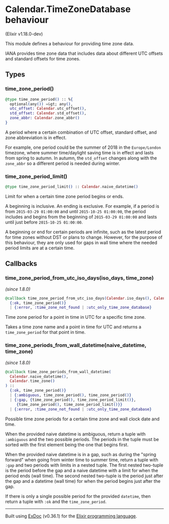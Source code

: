 # Calendar.TimeZoneDatabase behaviour
(Elixir v1.18.0-dev)

This module defines a behaviour for providing time zone data.

IANA provides time zone data that includes data about different
UTC offsets and standard offsets for time zones.


## Types

### time_zone_period()

```elixir
@type time_zone_period() :: %{
  optional(any()) =&gt; any(),
  utc_offset: Calendar.utc_offset(),
  std_offset: Calendar.std_offset(),
  zone_abbr: Calendar.zone_abbr()
}
```

A period where a certain combination of UTC offset, standard offset, and zone
abbreviation is in effect.

For example, one period could be the summer of 2018 in the `Europe/London` timezone,
where summer time/daylight saving time is in effect and lasts from spring to autumn.
In autumn, the `std_offset` changes along with the `zone_abbr` so a different
period is needed during winter.


### time_zone_period_limit()

```elixir
@type time_zone_period_limit() :: Calendar.naive_datetime()
```

Limit for when a certain time zone period begins or ends.

A beginning is inclusive. An ending is exclusive. For example, if a period is from
`2015-03-29 01:00:00` and until `2015-10-25 01:00:00`, the period includes and
begins from the beginning of `2015-03-29 01:00:00` and lasts until just before
`2015-10-25 01:00:00`.

A beginning or end for certain periods are infinite, such as the latest
period for time zones without DST or plans to change. However, for the purpose
of this behaviour, they are only used for gaps in wall time where the needed
period limits are at a certain time.


## Callbacks

### time_zone_period_from_utc_iso_days(iso_days, time_zone)
*(since 1.8.0)* 
```elixir
@callback time_zone_period_from_utc_iso_days(Calendar.iso_days(), Calendar.time_zone()) ::
  {:ok, time_zone_period()}
  | {:error, :time_zone_not_found | :utc_only_time_zone_database}
```

Time zone period for a point in time in UTC for a specific time zone.

Takes a time zone name and a point in time for UTC and returns a
`time_zone_period` for that point in time.


### time_zone_periods_from_wall_datetime(naive_datetime, time_zone)
*(since 1.8.0)* 
```elixir
@callback time_zone_periods_from_wall_datetime(
  Calendar.naive_datetime(),
  Calendar.time_zone()
) ::
  {:ok, time_zone_period()}
  | {:ambiguous, time_zone_period(), time_zone_period()}
  | {:gap, {time_zone_period(), time_zone_period_limit()},
     {time_zone_period(), time_zone_period_limit()}}
  | {:error, :time_zone_not_found | :utc_only_time_zone_database}
```

Possible time zone periods for a certain time zone and wall clock date and time.

When the provided naive datetime is ambiguous, return a tuple with `:ambiguous`
and the two possible periods. The periods in the tuple must be sorted with the
first element being the one that begins first.

When the provided naive datetime is in a gap, such as during the "spring forward" when going
from winter time to summer time, return a tuple with `:gap` and two periods with limits
in a nested tuple. The first nested two-tuple is the period before the gap and a naive datetime
with a limit for when the period ends (wall time). The second nested two-tuple is the period
just after the gap and a datetime (wall time) for when the period begins just after the gap.

If there is only a single possible period for the provided `datetime`, then return a tuple
with `:ok` and the `time_zone_period`.




---
Built using [ExDoc](https://github.com/elixir-lang/ex_doc "ExDoc") (v0.36.1) for the [Elixir programming language](href="https://elixir-lang.org" "Elixir").
